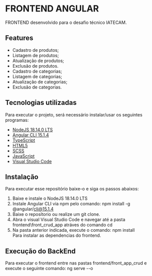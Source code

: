 # FRONTEND ANGULAR
FRONTEND desenvolvido para o desafio técnico IATECAM.

## Features
- Cadastro de produtos;
- Listagem de produtos;
- Atualização de produtos;
- Exclusão de produtos.
- Cadastro de categorias;
- Listagem de categorias;
- Atualização de categorias;
- Exclusão de categorias.

## Tecnologias utilizadas
Para executar o projeto, será necessário instalar/usar os seguintes programas:
* [NodeJS 18.14.0 LTS](https://nodejs.org/en/)
* [Angular CLI 15.1.4](https://angular.io/cli)
* [TypeScript](https://www.typescriptlang.org)
* [HTML5](https://www.w3schools.com/html/html_intro.asp)
* [SCSS](https://sass-lang.com/documentation/syntax)
* [JavaScript](https://www.javascript.com)
* [Visual Studio Code](https://code.visualstudio.com/download)

## Instalação 
Para executar esse repositório baixe-o e siga os passos abaixos:
1. Baixe e instale o NodeJS 18.14.0 LTS
2. Instale Angular CLI via npm pelo comando: npm install -g @angular/cli@15.1.4
3. Baixe o reposítorio ou realize um git clone.
4. Abra o visual Visual Studio Code e navegar até a pasta frontend\front_crud_app atráves do comando cd
5. Na pasta anterior indicada, execute o comando: npm install <br>
    Para instalar as dependencias do frontend.

## Execução do BackEnd
Para executar o frontend entre nas pastas frontend/front_app_crud e execute o seguinte comando: ng serve --o
